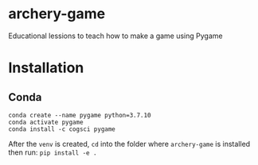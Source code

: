 # archery-game
Educational lessions to teach how to make a game using Pygame

# Installation

## Conda

```
conda create --name pygame python=3.7.10
conda activate pygame
conda install -c cogsci pygame
```

After the `venv` is created, `cd` into the folder where `archery-game` is installed then run:
`pip install -e .`
